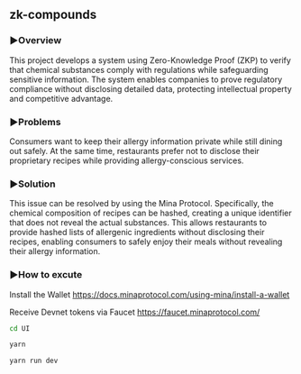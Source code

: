 ## zk-compounds

### ▶︎Overview
This project develops a system using Zero-Knowledge Proof (ZKP) to verify that chemical substances comply with regulations while safeguarding sensitive information. The system enables companies to prove regulatory compliance without disclosing detailed data, protecting intellectual property and competitive advantage.

### ▶︎Problems
  
Consumers want to keep their allergy information private while still dining out safely. At the same time, restaurants prefer not to disclose their proprietary recipes while providing allergy-conscious services.
   
### ▶︎Solution

This issue can be resolved by using the Mina Protocol. Specifically, the chemical composition of recipes can be hashed, creating a unique identifier that does not reveal the actual substances. This allows restaurants to provide hashed lists of allergenic ingredients without disclosing their recipes, enabling consumers to safely enjoy their meals without revealing their allergy information.

### ▶︎How to excute

Install the Wallet
https://docs.minaprotocol.com/using-mina/install-a-wallet

Receive Devnet tokens via Faucet
https://faucet.minaprotocol.com/

```bash
cd UI

yarn 

yarn run dev
```
